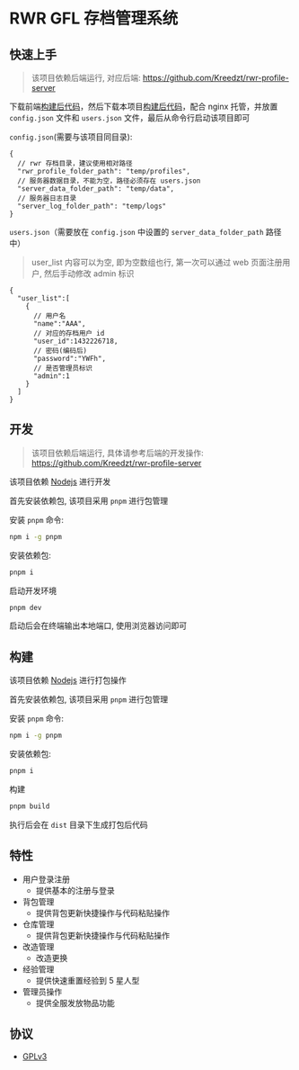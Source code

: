 # RWR GFL 存档管理系统

## 快速上手

> 该项目依赖后端运行, 对应后端: https://github.com/Kreedzt/rwr-profile-server

下载前端[构建后代码](https://github.com/Kreedzt/rwr-profile-web/releases)，然后下载本项目[构建后代码](https://github.com/Kreedzt/rwr-profile-server/releases)，配合 nginx 托管，并放置 `config.json` 文件和 `users.json` 文件，最后从命令行启动该项目即可

`config.json`(需要与该项目同目录):
```json5
{
  // rwr 存档目录，建议使用相对路径
  "rwr_profile_folder_path": "temp/profiles",
  // 服务器数据目录，不能为空，路径必须存在 users.json
  "server_data_folder_path": "temp/data",
  // 服务器日志目录
  "server_log_folder_path": "temp/logs"
}
```

`users.json`（需要放在 `config.json` 中设置的 `server_data_folder_path` 路径中）
> user_list 内容可以为空, 即为空数组也行, 第一次可以通过 web 页面注册用户, 然后手动修改 admin 标识
```json5
{
  "user_list":[
    {
      // 用户名
      "name":"AAA",
      // 对应的存档用户 id
      "user_id":1432226718,
      // 密码(编码后)
      "password":"YWFh",
      // 是否管理员标识
      "admin":1
    }
  ]
}
```

## 开发

> 该项目依赖后端运行, 具体请参考后端的开发操作: https://github.com/Kreedzt/rwr-profile-server

该项目依赖 [Nodejs](https://nodejs.org/en/) 进行开发

首先安装依赖包, 该项目采用 `pnpm` 进行包管理

安装 `pnpm` 命令:

``` sh
npm i -g pnpm
```

安装依赖包:

``` sh
pnpm i
```

启动开发环境
``` sh
pnpm dev
```

启动后会在终端输出本地端口, 使用浏览器访问即可

## 构建

该项目依赖 [Nodejs](https://nodejs.org/en/) 进行打包操作

首先安装依赖包, 该项目采用 `pnpm` 进行包管理

安装 `pnpm` 命令:

``` sh
npm i -g pnpm
```

安装依赖包:

``` sh
pnpm i
```

构建
``` sh
pnpm build
```

执行后会在 `dist` 目录下生成打包后代码

## 特性

- 用户登录注册
  + 提供基本的注册与登录
- 背包管理
  + 提供背包更新快捷操作与代码粘贴操作
- 仓库管理
  + 提供背包更新快捷操作与代码粘贴操作
- 改造管理
  + 改造更换
- 经验管理
  + 提供快速重置经验到 5 星人型
- 管理员操作
  + 提供全服发放物品功能
  
## 协议

- [GPLv3](https://opensource.org/licenses/GPL-3.0)
